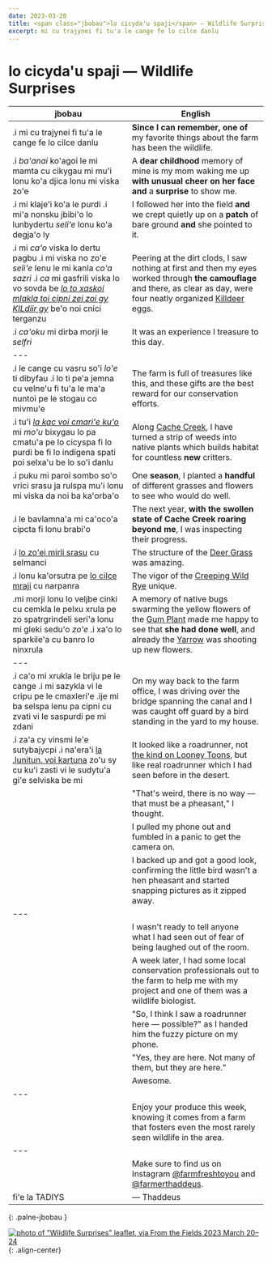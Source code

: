```yaml
---
date: 2023-03-20
title: <span class="jbobau">lo cicyda'u spaji</span> — Wildlife Surprises
excerpt: mi cu trajynei fi tu'a le cange fe lo cilce danlu
---
```


# <span class="jbobau">lo cicyda'u spaji</span> — Wildlife Surprises

| jbobau | English
|-|-
| .i mi cu trajynei fi tu'a le cange fe lo cilce danlu | **Since I can remember,** **one of** my favorite things about the farm has been the wildlife.
| .i *ba'anai* ko'agoi le mi mamta cu cikygau mi mu'i lonu ko'a djica lonu mi viska zo'e | A **dear childhood** memory of mine is my mom waking me up **with unusual cheer on her face and** a **surprise** to show me.
| .i mi klaje'i ko'a le purdi .i mi'a nonsku jbibi'o lo lunbydertu *seli'e* lonu ko'a degja'o ly | I followed her into the field **and** we crept quietly up on a **patch** of bare ground **and** she pointed to it.
| .i mi *ca'o* viska lo dertu pagbu .i mi viska no zo'e *seli'e* lenu le mi kanla *co'a sazri* .i *ca* mi gasfrili viska lo vo sovda be *[lo to xaskoi mlakla toi cipni zei zoi gy KILdiir gy][Killdeer]* be'o noi cnici terganzu | Peering at the dirt clods, I saw nothing at first and then my eyes worked through **the camouflage** and there, as clear as day, were four neatly organized [Killdeer] eggs.
| .i *ca'oku* mi dirba morji le *selfri* | It was an experience I treasure to this day.
|---
| .i le cange cu vasru so'i *lo'e* ti dibyfau .i lo ti pe'a jemna cu velne'u fi tu'a le ma'a nuntoi pe le stogau co mivmu'e | The farm is full of treasures like this, and these gifts are the best reward for our conservation efforts.
| .i tu'i *[la kac voi cmari'e ku'o][Cache Creek]* mi *mo'u* bixygau lo pa cmatu'a pe lo cicyspa fi lo purdi be fi lo indigena spati poi selxa'u be lo so'i danlu | Along [Cache Creek], I have turned a strip of weeds into native plants which builds habitat for countless **new** critters.
| .i puku mi paroi sombo so'o vrici srasu ja rulspa mu'i lonu mi viska da noi ba ka'orba'o | One **season**, I planted a **handful** of different grasses and flowers to see who would do well.
| .i le bavlamna'a mi ca'oco'a cipcta fi lonu brabi'o | The next year, **with the swollen state of Cache Creek roaring beyond me**, I was inspecting their progress.
| .i [lo zo'ei mirli srasu][Deer Grass] cu selmanci | The structure of the [Deer Grass] was amazing.
| .i lonu ka'orsutra pe [lo cilce mraji][Creeping Wild Rye] cu narpanra | The vigor of the [Creeping Wild Rye] unique.
| .mi morji lonu lo veljbe cinki cu cemkla le pelxu xrula pe zo spatrgrindeli seri'a lonu mi gleki sedu'o *zo'e* .i xa'o lo sparkile'a cu banro lo ninxrula | A memory of native bugs swarming the yellow flowers of the [Gum Plant] made me happy to see that **she had done well**, and already the [Yarrow] was shooting up new flowers.
|---
| .i ca'o mi xrukla le briju pe le cange .i mi sazykla vi le cripu pe le cmaxleri'e .ije mi ba selspa lenu pa cipni cu zvati vi le saspurdi pe mi zdani | On my way back to the farm office, I was driving over the bridge spanning the canal and I was caught off guard by a bird standing in the yard to my house.
| .i za'a cy vinsmi le'e sutybajycpi .i na'era'i [la .lunitun. voi kartuna][roadrunner-cartoon] zo'u sy cu ku'i zasti vi le sudytu'a gi'e selviska be mi | It looked like a roadrunner, not [the kind on Looney Toons][roadrunner-cartoon], but like real roadrunner which I had seen before in the desert.
|  | "That's weird, there is no way — that must be a pheasant," I thought.
|  | I pulled my phone out and fumbled in a panic to get the camera on.
|  | I backed up and got a good look, confirming the little bird wasn't a hen pheasant and started snapping pictures as it zipped away.
|---
|  | I wasn't ready to tell anyone what I had seen out of fear of being laughed out of the room.
|  | A week later, I had some local conservation professionals out to the farm to help me with my project and one of them was a wildlife biologist.
|  | "So, I think I saw a roadrunner here — possible?" as I handed him the fuzzy picture on my phone.
|  | "Yes, they are here. Not many of them, but they are here."
|  | Awesome.
|---
|  | Enjoy your produce this week, knowing it comes from a farm that fosters even the most rarely seen wildlife in the area.
|---
|  | Make sure to find us on Instagram [@farmfreshtoyou] and [@farmerthaddeus].
| fi'e la TADIYS | — Thaddeus
{: .palne-jbobau }

[![photo of "Wildlife Surprises" leaflet, via _From the Fields_ 2023 March 20–24](https://i.imgur.com/KUIv5j6.jpg)](https://i.imgur.com/KUIv5j6.jpg){: .align-center}

[@farmerthaddeus]: https://instagram.com/farmerthaddeus
[@farmfreshtoyou]: https://instagram.com/farmfreshtoyou
[Cache Creek]: https://en.wikipedia.org/wiki/Cache_Creek_(Sacramento_River_tributary)
[Creeping Wild Rye]: https://en.wikipedia.org/wiki/Leymus_triticoides
[Deer Grass]: https://en.wikipedia.org/wiki/Muhlenbergia_rigens
[Gum Plant]: https://en.wikipedia.org/wiki/Grindelia_stricta
[Killdeer]: https://en.wikipedia.org/wiki/Killdeer
[Yarrow]: https://en.wikipedia.org/wiki/Achillea_millefolium
[roadrunner-cartoon]: https://en.wikipedia.org/wiki/Wile_E._Coyote_and_the_Road_Runner
